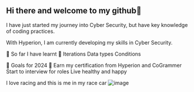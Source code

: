 ## Hi there and welcome to my github👋

I have just started my journey into Cyber Security, but have key knowledge of coding practices. 

With Hyperion, I am currently developing my skills in Cyber Security. 

📜 So far I have learnt 📜
Iterations
Data types 
Conditions

🎯 Goals for 2024 🎯
Earn my certification from Hyperion and CoGrammer
Start to interview for roles
Live healthy and happy 


I love racing and this is me in my race car
![image]([/Users/stephenayres/Desktop/hyperion/byb_project/IMG_0942.JPG](https://www.google.com/url?sa=i&url=https%3A%2F%2Ftwitter.com%2Fayres_racing&psig=AOvVaw0hCvlruoAMsPcMCPPGT9Bp&ust=1730036940511000&source=images&cd=vfe&opi=89978449&ved=0CBQQjRxqFwoTCLDqmvyXrIkDFQAAAAAdAAAAABAE))

<!--
**SteveoA27/SteveoA27** is a ✨ _special_ ✨ repository because its `README.md` (this file) appears on your GitHub profile.

Here are some ideas to get you started:

- 🔭 I’m currently working on ...
- 🌱 I’m currently learning ...
- 👯 I’m looking to collaborate on ...
- 🤔 I’m looking for help with ...
- 💬 Ask me about ...
- 📫 How to reach me: ...
- 😄 Pronouns: ...
- ⚡ Fun fact: ...
-->
